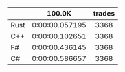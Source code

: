 ||100.0K|trades|
-|:-:|:-:|
|Rust|0:00:00.057195|3368|
|C++|0:00:00.102651|3368|
|F#|0:00:00.436145|3368|
|C#|0:00:00.586657|3368|
